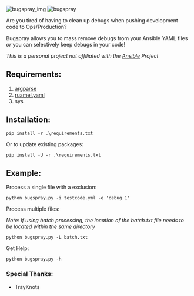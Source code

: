 ![bugspray_img](https://funkyimg.com/i/36qvF.png) ![bugspray](https://funkyimg.com/i/36qh3.png)

Are you tired of having to clean up debugs when pushing development code to Ops/Production? 

Bugspray allows you to mass remove debugs from your Ansible YAML files _or_ you can selectively keep debugs in your code!

*This is a personal project not affiliated with the [Ansible](https://github.com/ansible/ansible) Project*

## Requirements:

1. [argparse](https://pypi.org/project/argparse/) 
2. [ruamel.yaml](https://pypi.org/project/ruamel.yaml/)
3. sys

## Installation:

`
pip install -r .\requirements.txt
`

Or to update existing packages:

`
pip install -U -r .\requirements.txt
`

## Example:

Process a single file with a exclusion:

`
python bugspray.py -i testcode.yml -e 'debug 1'
`

Process multiple files:

_Note: If using batch processing, the location of the batch.txt file needs to be located within the same directory_

`
python bugspray.py -L batch.txt
`

Get Help:

`
python bugspray.py -h
`

### Special Thanks:
- TrayKnots 
